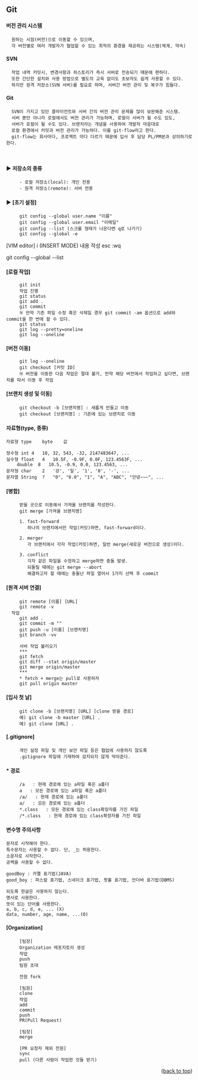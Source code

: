 ## Git
<a name="readme-top"></a>
#### 버전 관리 시스템
      원하는 시점(버전)으로 이동할 수 있으며,
      각 버전별로 여러 개발자가 협업할 수 있는 최적의 환경을 제공하는 시스템(체계, 약속)
#### SVN 
      작업 내역 커밋시, 변경사항과 히스토리가 즉시 서버로 전송되기 때문에 편하다.
      또한 간단한 설치와 사용 방법으로 별도의 교육 없이도 초보자도 쉽게 사용할 수 있다.
      하지만 원격 저장소(SVN 서버)를 필요로 하며, 서버간 버전 관리 및 복구가 힘들다.
#### Git
      SVN이 가지고 있던 클라이언트와 서버 간의 버전 관리 문제를 많이 보완해준 시스템.
      서버 뿐만 아니라 로컬에서도 버전 관리가 가능하며, 로컬이 서버가 될 수도 있도,
      서버가 로컬이 될 수도 있다. 브랜치라는 개념을 사용하여 개발자 마음대로
      로컬 환경에서 커밋과 버전 관리가 가능하다. 이를 git-flow라고 한다.
      git-flow는 회사마다, 프로젝트 마다 다르기 때문에 입사 후 담당 PL/PM분과 상의하기로 한다.
    
<br>

#### ▶ 저장소의 종류
         - 로컬 저장소(local): 개인 전용
         - 원격 저장소(remote): 서버 전용

#### ▶ [초기 설정]
         git config --global user.name "이름"
         git config --global user.email "이메일"
         git config --list (스크롤 형태가 나온다면 q로 나가기)
         git config --global -e

[VIM editor]
   i (INSERT MODE)
   내용 작성
   esc
   :wq

   git config --global --list
  
#### [로컬 작업]
         git init
         작업 진행
         git status
         git add .
         git commit
         ※ 만약 기존 파일 수정 혹은 삭제일 경우 git commit -am 옵션으로 add와 commit을 한 번에 할 수 있다.
         git status
         git log --pretty=oneline
         git log --oneline

#### [버전 이동]
         git log --oneline
         git checkout [커밋 ID]
         ※ 버전을 이동한 다음 작업은 절대 불가, 만약 해당 버전에서 작업하고 싶다면, 브랜치를 따서 이동 후 작업
  

#### [브랜치 생성 및 이동]
         git checkout -b [브랜치명] : 새롭게 만들고 이동
         git checkout [브랜치명] : 기존에 있는 브랜치로 이동

#### 자료형(type, 종류)
	자료형	type	byte	값

	정수형	int	4	10, 32, 543, -32, 2147483647, ...
	실수형	float	4	10.5F, -0.9F, 0.0F, 123.4563F, ...
		double	8	10.5, -0.9, 0.0, 123.4563, ...
	문자형	char	2	'강', '일', '1', '0', '-', ...
	문자열	String	?	"0", "0.0", "1", "A", "ABC", "안녕~~~", ...

#### [병합]
         받을 곳으로 이동해서 가져올 브랜치를 작성한다. 
         git merge [가져올 브랜치명]

         1. fast-forward
            하나의 브랜치에서만 작업(커밋)하면, fast-forward이다.

         2. merger
            각 브랜치에서 각자 작업(커밋)하면, 일반 merge(새로운 버전으로 생성)이다.
            
         3. conflict
            각자 같은 파일을 수정하고 merge하면 충돌 발생.
            되돌릴 때에는 git merge --abort
            해결하고자 할 때에는 충돌난 파일 열어서 1가지 선택 후 commit

#### [원격 서버 연결]
         git remote [이름] [URL]
         git remote -v
      작업
         git add .
         git commit -m ""
         git push -u [이름] [브랜치명]
         git branch -vv

         서버 작업 불러오기
         ***
         git fetch
         git diff --stat origin/master
         git merge origin/master
         ***
         * fetch + merge는 pull로 사용하자
         git pull origin master

#### [입사 첫 날]
         git clone -b [브랜치명] [URL] [clone 받을 경로]
         예) git clone -b master [URL] .
         예) git clone [URL] .

#### [.gitignore]
         개인 설정 파일 및 개인 보안 파일 등은 협업에 사용하지 않도록
         .gitignore 파일에 기재하여 감지되지 않게 막아준다.

####    * 경로
         /a   : 현재 경로에 있는 a파일 혹은 a폴더
         a   : 모든 경로에 있는 a파일 혹은 a폴더
         /a/   : 현재 경로에 있는 a폴더
         a/   : 모든 경로에 있는 a폴더
         *.class   : 모든 경로에 있는 class확장자를 가진 파일
         /*.class   : 현재 경로에 있는 class확장자를 가진 파일

#### 변수명 주의사항
	문자로 시작해야 한다.
	특수문자는 사용할 수 없다. 단, _는 허용한다.
	소문자로 시작한다.
	공백을 사용할 수 없다.
	
	goodBoy : 카멜 표기법(JAVA)
	good_boy : 파스칼 표기법, 스네이크 표기법, 팟홀 표기법, 언더바 표기법(DBMS)

	되도록 한글은 사용하지 않는다.
	명사로 사용한다.
	뜻이 있는 단어를 사용한다.
	a, b, c, d, e, ... (X)
	data, number, age, name, ...(O)

#### [Organization]
         [팀장]
         Organization 레포지토리 생성
         작업
         push
         팀원 초대
      
         전원 fork
      
         [팀원]
         clone
         작업
         add
         commit
         push
         PR(Pull Request)
      
         [팀장]
         merge
      
         [PR 요청자 제외 전원]
         sync
         pull (다른 사람이 작업한 것들 받기)

<p align="right">(<a href="#readme-top">back to top</a>)</p>
